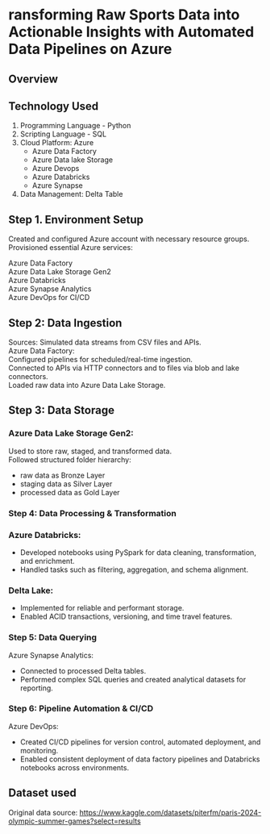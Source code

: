 # ransforming Raw Sports Data into Actionable Insights with Automated Data Pipelines on Azure

## Overview


     
## Technology Used

1. Programming Language - Python 
2. Scripting Language - SQL 
3. Cloud Platform: Azure
   - Azure Data Factory
   - Azure Data lake Storage
   - Azure Devops
   - Azure Databricks
   - Azure Synapse
4. Data Management: Delta Table



## Step 1. Environment Setup

Created and configured Azure account with necessary resource groups.     <br>
Provisioned essential Azure services:     <br>

Azure Data Factory               <br>
Azure Data Lake Storage Gen2     <br>
Azure Databricks                 <br>
Azure Synapse Analytics          <br>
Azure DevOps for CI/CD           <br>



## Step 2: Data Ingestion


Sources: Simulated data streams from CSV files and APIs.     <br>
Azure Data Factory:     <br>
     Configured pipelines for scheduled/real-time ingestion.     <br>
     Connected to APIs via HTTP connectors and to files via blob and lake connectors.     <br>
     Loaded raw data into Azure Data Lake Storage.     <br>



## Step 3: Data Storage
### Azure Data Lake Storage Gen2:                    <br>
Used to store raw, staged, and transformed data.     <br>
Followed structured folder hierarchy:                <br>
 - raw data as Bronze Layer                             <br>
 - staging data as Silver Layer                         <br>
 - processed data as Gold Layer                         <br>



### Step 4: Data Processing & Transformation
### Azure Databricks:                                   
 - Developed notebooks using PySpark for data cleaning, transformation, and enrichment.
 - Handled tasks such as filtering, aggregation, and schema alignment.

### Delta Lake:
 - Implemented for reliable and performant storage.
 - Enabled ACID transactions, versioning, and time travel features.

### Step 5: Data Querying
Azure Synapse Analytics:
 - Connected to processed Delta tables.
 - Performed complex SQL queries and created analytical datasets for reporting.

### Step 6: Pipeline Automation & CI/CD
Azure DevOps:
- Created CI/CD pipelines for version control, automated deployment, and monitoring.
 - Enabled consistent deployment of data factory pipelines and Databricks notebooks across environments.




## Dataset used

Original data source: https://www.kaggle.com/datasets/piterfm/paris-2024-olympic-summer-games?select=results
